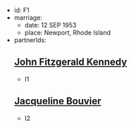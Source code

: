 - id: F1
- marriage:
  - date: 12 SEP 1953
  - place: Newport, Rhode Island
- partnerIds:
  ## [John Fitzgerald Kennedy](../../individuals/John-Fitzgerald-Kennedy)
  - I1
  ## [Jacqueline Bouvier](../../individuals/Jacqueline-Bouvier)
  - I2
